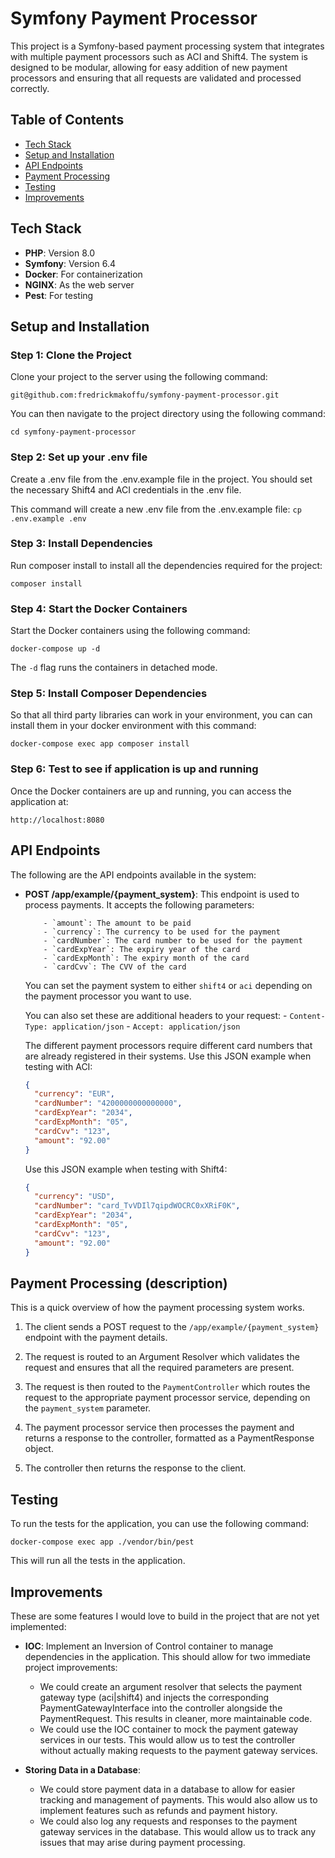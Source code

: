# Symfony Payment Processor

This project is a Symfony-based payment processing system that integrates with multiple payment processors such as ACI and Shift4. The system is designed to be modular, allowing for easy addition of new payment processors and ensuring that all requests are validated and processed correctly.

## Table of Contents
- [Tech Stack](#tech-stack)
- [Setup and Installation](#setup-and-installation)
- [API Endpoints](#api-endpoints)
- [Payment Processing](#payment-processing)
- [Testing](#testing)
- [Improvements](#improvements)

## Tech Stack
- **PHP**: Version 8.0
- **Symfony**: Version 6.4
- **Docker**: For containerization
- **NGINX**: As the web server
- **Pest**: For testing

## Setup and Installation

### Step 1: Clone the Project

Clone your project to the server using the following command:

`git@github.com:fredrickmakoffu/symfony-payment-processor.git`

You can then navigate to the project directory using the following command:

`cd symfony-payment-processor`

### Step 2: Set up your .env file

Create a .env file from the .env.example file in the project. You should set the necessary Shift4 and ACI credentials in the .env file.

This command will create a new .env file from the .env.example file:
`cp .env.example .env`

### Step 3: Install Dependencies

Run composer install to install all the dependencies required for the project:

`composer install`

### Step 4: Start the Docker Containers

Start the Docker containers using the following command:

`docker-compose up -d`

The `-d` flag runs the containers in detached mode.

### Step 5: Install Composer Dependencies

So that all third party libraries can work in your environment, you can can install them in your docker environment with this command:

`docker-compose exec app composer install`


### Step 6: Test to see if application is up and running

Once the Docker containers are up and running, you can access the application at:

`http://localhost:8080`

## API Endpoints

The following are the API endpoints available in the system:

- **POST /app/example/{payment_system}**:
	This endpoint is used to process payments. It accepts the following parameters:
	```
		- `amount`: The amount to be paid
		- `currency`: The currency to be used for the payment
		- `cardNumber`: The card number to be used for the payment
		- `cardExpYear`: The expiry year of the card
		- `cardExpMonth`: The expiry month of the card
		- `cardCvv`: The CVV of the card
	```

	You can set the payment system to either `shift4` or `aci` depending on the payment processor you want to use.

	You can also set these are additional headers to your request:
		- `Content-Type: application/json`
		- `Accept: application/json`


	The different payment processors require different card numbers that are already registered in their systems. Use this JSON example when testing with ACI:
	```json
	{
	  "currency": "EUR",
	  "cardNumber": "4200000000000000",
	  "cardExpYear": "2034",
	  "cardExpMonth": "05",
	  "cardCvv": "123",
	  "amount": "92.00"
	}
	```

	Use this JSON example when testing with Shift4:
	```json
	{
	  "currency": "USD",
	  "cardNumber": "card_TvVDIl7qipdWOCRC0xXRiF0K",
	  "cardExpYear": "2034",
	  "cardExpMonth": "05",
	  "cardCvv": "123",
	  "amount": "92.00"
	}
	```
## Payment Processing (description)

This is a quick overview of how the payment processing system works.

1. The client sends a POST request to the `/app/example/{payment_system}` endpoint with the payment details.

2. The request is routed to an Argument Resolver which validates the request and ensures that all the required parameters are present.

3. The request is then routed to the `PaymentController` which routes the request to the appropriate payment processor service, depending on the `payment_system` parameter.

4. The payment processor service then processes the payment and returns a response to the controller, formatted as a PaymentResponse object.

5. The controller then returns the response to the client.

## Testing

To run the tests for the application, you can use the following command:

`docker-compose exec app ./vendor/bin/pest`

This will run all the tests in the application.

## Improvements

These are some features I would love to build in the project that are not yet implemented:

- **IOC**: Implement an Inversion of Control container to manage dependencies in the application. This should allow for two immediate project improvements:
	- We could create an argument resolver that selects the payment gateway type (aci|shift4) and injects the corresponding PaymentGatewayInterface into the controller alongside the PaymentRequest. This results in cleaner, more maintainable code.
	- We could use the IOC container to mock the payment gateway services in our tests. This would allow us to test the controller without actually making requests to the payment gateway services.

- **Storing Data in a Database**:
	- We could store payment data in a database to allow for easier tracking and management of payments. This would also allow us to implement features such as refunds and payment history.
	- We could also log any requests and responses to the payment gateway services in the database. This would allow us to track any issues that may arise during payment processing.
